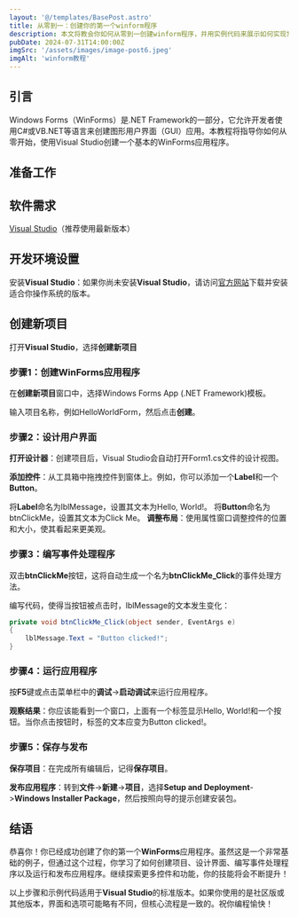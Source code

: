 ```yaml
---
layout: '@/templates/BasePost.astro'
title: 从零到一：创建你的第一个winform程序
description: 本文将教会你如何从零到一创建winform程序，并用实例代码来展示如何实现常见的功能。
pubDate: 2024-07-31T14:00:00Z
imgSrc: '/assets/images/image-post6.jpeg'
imgAlt: 'winform教程'
---
```


## 引言

Windows Forms（WinForms）是.NET Framework的一部分，它允许开发者使用C#或VB.NET等语言来创建图形用户界面（GUI）应用。本教程将指导你如何从零开始，使用Visual Studio创建一个基本的WinForms应用程序。

## 准备工作

## 软件需求

[Visual Studio](https://www.microsoft.com "https://www.microsoft.com")（推荐使用最新版本）

## 开发环境设置

安装**Visual Studio**：如果你尚未安装**Visual Studio**，请访问[官方网站](https://www.microsoft.com "https://www.microsoft.com")下载并安装适合你操作系统的版本。

## 创建新项目

打开**Visual Studio**，选择**创建新项目**

### 步骤1：创建WinForms应用程序

在**创建新项目**窗口中，选择Windows Forms App (.NET Framework)模板。

输入项目名称，例如HelloWorldForm，然后点击**创建**。

### 步骤2：设计用户界面

**打开设计器**：创建项目后，Visual Studio会自动打开Form1.cs文件的设计视图。

**添加控件**：从工具箱中拖拽控件到窗体上。例如，你可以添加一个**Label**和一个**Button**。

将**Label**命名为lblMessage，设置其文本为Hello, World!。
将**Button**命名为btnClickMe，设置其文本为Click Me。
**调整布局**：使用属性窗口调整控件的位置和大小，使其看起来更美观。

### 步骤3：编写事件处理程序

双击**btnClickMe**按钮，这将自动生成一个名为**btnClickMe_Click**的事件处理方法。

编写代码，使得当按钮被点击时，lblMessage的文本发生变化：

```csharp
private void btnClickMe_Click(object sender, EventArgs e)
{
    lblMessage.Text = "Button clicked!";
}
```

### 步骤4：运行应用程序

按**F5**键或点击菜单栏中的**调试**->**启动调试**来运行应用程序。

**观察结果**：你应该能看到一个窗口，上面有一个标签显示Hello, World!和一个按钮。当你点击按钮时，标签的文本应变为Button clicked!。

### 步骤5：保存与发布

**保存项目**：在完成所有编辑后，记得**保存项目**。

**发布应用程序**：转到**文件**->**新建**->**项目**，选择**Setup and Deployment**->**Windows Installer Package**，然后按照向导的提示创建安装包。

## 结语

恭喜你！你已经成功创建了你的第一个**WinForms**应用程序。虽然这是一个非常基础的例子，但通过这个过程，你学习了如何创建项目、设计界面、编写事件处理程序以及运行和发布应用程序。继续探索更多控件和功能，你的技能将会不断提升！

以上步骤和示例代码适用于**Visual Studio**的标准版本。如果你使用的是社区版或其他版本，界面和选项可能略有不同，但核心流程是一致的。祝你编程愉快！
